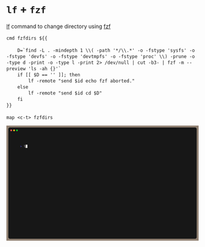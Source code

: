# `lf` + `fzf`

[lf](https://github.com/gokcehan/lf) command to change directory using [fzf](https://github.com/junegunn/fzf)

```
cmd fzfdirs ${{

    D=`find -L . -mindepth 1 \\( -path '*/\\.*' -o -fstype 'sysfs' -o -fstype 'devfs' -o -fstype 'devtmpfs' -o -fstype 'proc' \\) -prune -o -type d -print -o -type l -print 2> /dev/null | cut -b3- | fzf -m --preview 'ls -ah {}'`
    if [[ $D == '' ]]; then
        lf -remote "send $id echo fzf aborted."
    else
        lf -remote "send $id cd $D"
    fi
}}

map <c-t> fzfdirs
```

<img src="demo.gif">

